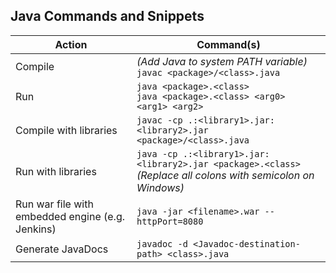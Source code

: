 ## Java Commands and Snippets
| Action                                           | Command(s)                                                                                                             |
|--------------------------------------------------|------------------------------------------------------------------------------------------------------------------------|
| Compile                                          | <i>(Add Java to system PATH variable)</i><br/>`javac <package>/<class>.java`                                           |
| Run                                              | `java <package>.<class>`<br/>`java <package>.<class> <arg0> <arg1> <arg2>`                                             |
| Compile with libraries                           | `javac -cp .:<library1>.jar:<library2>.jar <package>/<class>.java`                                                     |
| Run with libraries                               | `java -cp .:<library1>.jar:<library2>.jar <package>.<class>`<br/><i>(Replace all colons with semicolon on Windows)</i> |
| Run war file with embedded engine (e.g. Jenkins) | `java -jar <filename>.war --httpPort=8080`                                                                             |
| Generate JavaDocs                                | `javadoc -d <Javadoc-destination-path> <class>.java`                                                                   |
